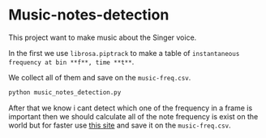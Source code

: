 # Music-notes-detection

This project want to make music about the Singer voice.

In the first we use `librosa.piptrack` to make a table of `instantaneous frequency at bin **f**, time **t**`.

We collect all of them and save on the `music-freq.csv`.

``` bash
python music_notes_detection.py
```

After that we know i cant detect which one of the frequency in a frame is important then we should calculate all of the note frequency is exist on the world but for faster use [this site](https://www.liutaiomottola.com/formulae/freqtab.htm) and save it on the `music-freq.csv`.

